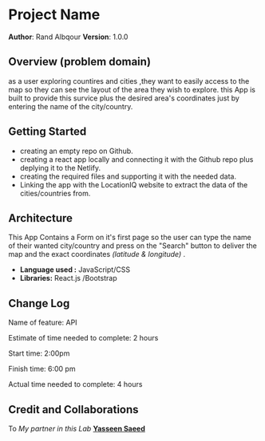 # Project Name

**Author**: Rand Albqour
**Version**: 1.0.0 

## Overview (problem domain)
as a user exploring countires and cities ,they want to easily access to the map so they can see the layout of the area they wish to explore. this App is built to provide this survice plus the desired area's coordinates just by entering the name of the city/country. 

## Getting Started
- creating an empty repo on Github.
- creating a react app locally and connecting it with the Github repo plus deplying it to the Netlify.
- creating the required files and supporting it with the needed data.
- Linking the app with the LocationIQ website to extract the data of the cities/countries from.

## Architecture
This App Contains a Form on it's first page so the user can type the name of their wanted city/country and press on the "Search" button to deliver the map and the exact coordinates *(latitude & longitude)* .
- **Language used :** JavaScript/CSS 
- **Libraries:** React.js /Bootstrap 

## Change Log

Name of feature: API 

Estimate of time needed to complete: 2 hours

Start time: 2:00pm

Finish time: 6:00 pm

Actual time needed to complete: 4 hours

## Credit and Collaborations
To *My partner in this Lab* **[Yasseen Saeed](https://github.com/yaseen1998)**
